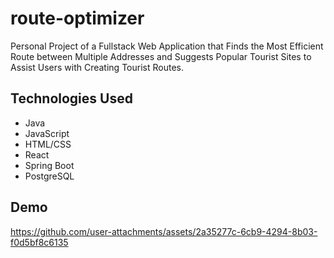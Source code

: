 # route-optimizer
Personal Project of a Fullstack Web Application that Finds the Most Efficient Route between Multiple Addresses and Suggests Popular Tourist Sites to Assist Users with Creating Tourist Routes.

## Technologies Used

- Java 
- JavaScript
- HTML/CSS
- React
- Spring Boot 
- PostgreSQL

## Demo
https://github.com/user-attachments/assets/2a35277c-6cb9-4294-8b03-f0d5bf8c6135

